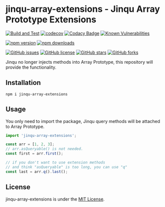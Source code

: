 # jinqu-array-extensions - Jinqu Array Prototype Extensions

[![Build and Test](https://github.com/jin-qu/jinqu/actions/workflows/build.yml/badge.svg)](https://github.com/jin-qu/jinqu/actions/workflows/build.yml)
[![codecov](https://codecov.io/gh/jin-qu/jinqu-array-extensions/graph/badge.svg?token=QbIm6H1Ucc)](https://codecov.io/gh/jin-qu/jinqu-array-extensions)
[![Codacy Badge](https://app.codacy.com/project/badge/Grade/08790e72c34e4f44b2f6a04740252780)](https://app.codacy.com/gh/jin-qu/jinqu-array-extensions/dashboard?utm_source=gh&utm_medium=referral&utm_content=&utm_campaign=Badge_grade)
<a href="https://snyk.io/test/npm/jinqu-array-extensions"><img src="https://snyk.io/test/npm/jinqu-array-extensions/badge.svg" alt="Known Vulnerabilities" data-canonical-src="https://snyk.io/test/npm/jinqu-array-extensions" style="max-width:100%;"></a>

[![npm version](https://badge.fury.io/js/.svg)](https://badge.fury.io/js/jinqu-array-extensions)
[![npm downloads](https://img.shields.io/npm/dm/jinqu-array-extensions.svg)](https://www.npmjs.com/package/jinqu-array-extensions)

[![GitHub issues](https://img.shields.io/github/issues/jin-qu/jinqu-array-extensions.svg)](https://github.com/jin-qu/jinqu-array-extensions/issues)
[![GitHub license](https://img.shields.io/badge/license-MIT-blue.svg)](https://raw.githubusercontent.com/jin-qu/jinqu-array-extensions/master/LICENSE)
[![GitHub stars](https://img.shields.io/github/stars/jin-qu/jinqu-array-extensions.svg?style=social&label=Star)](https://github.com/jin-qu/jinqu-array-extensions)
[![GitHub forks](https://img.shields.io/github/forks/jin-qu/jinqu-array-extensions.svg?style=social&label=Fork)](https://github.com/jin-qu/jinqu-array-extensions)

Jinqu no longer injects methods into Array Prototype, this repository will provide the functionality.

## Installation

```shell
npm i jinqu-array-extensions
```

## Usage

You only need to import the package, Jinqu query methods will be attached to Array Prototype.

```typescript
import 'jinqu-array-extensions';

const arr = [1, 2, 3];
// arr.asQueryable() is not needed.
const first = arr.first();

// if you don't want to use extension methods
// and think "asQueryable" is too long, you can use "q"
const last = arr.q().last();
```

## License

jinqu-array-extensions is under the [MIT License](LICENSE).
